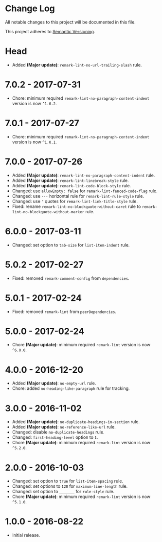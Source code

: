 # Change Log

All notable changes to this project will be documented in this file.

This project adheres to [Semantic Versioning](http://semver.org).

# Head

-   Added **(Major update)**: `remark-lint-no-url-trailing-slash` rule.

# 7.0.2 - 2017-07-31

-   Chore: minimum required `remark-lint-no-paragraph-content-indent` version is now `^1.0.2`.

# 7.0.1 - 2017-07-27

-   Chore: minimum required `remark-lint-no-paragraph-content-indent` version is now `^1.0.1`.

# 7.0.0 - 2017-07-26

-   Added **(Major update)**: `remark-lint-no-paragraph-content-indent` rule.
-   Added **(Major update)**: `remark-lint-linebreak-style` rule.
-   Added **(Major update)**: `remark-lint-code-block-style` rule.
-   Changed: use `allowEmpty: false` for `remark-lint-fenced-code-flag` rule.
-   Changed: use `---` horizontal rule for `remark-lint-rule-style` rule.
-   Changed: use `"` quotes for `remark-lint-link-title-style` rule.
-   Fixed: rename `remark-lint-no-blockquote-without-caret` rule to `remark-lint-no-blockquote-without-marker` rule.

# 6.0.0 - 2017-03-11

-   Changed: set option to `tab-size` for `list-item-indent` rule.

# 5.0.2 - 2017-02-27

-   Fixed: removed `remark-comment-config` from `dependencies`.

# 5.0.1 - 2017-02-24

-   Fixed: removed `remark-lint` from `peerDependencies`.

# 5.0.0 - 2017-02-24

-   Chore **(Major update)**: minimum required `remark-lint` version is now `^6.0.0`.

# 4.0.0 - 2016-12-20

-   Added **(Major update)**: `no-empty-url` rule.
-   Chore: added `no-heading-like-paragraph` rule for tracking.

# 3.0.0 - 2016-11-02

-   Added **(Major update)**: `no-duplicate-headings-in-section` rule.
-   Added **(Major update)**: `no-reference-like-url` rule.
-   Changed: disable `no-duplicate-headings` rule.
-   Changed: `first-heading-level` option to `1`.
-   Chore **(Major update)**: minimum required `remark-lint` version is now `^5.2.0`.

# 2.0.0 - 2016-10-03

-   Changed: set option to `true` for `list-item-spacing` rule.
-   Changed: set options to `120` for `maximum-line-length` rule.
-   Changed: set option to `_______` for `rule-style` rule.
-   Chore **(Major update)**: minimum required `remark-lint` version is now `^5.1.0`.

# 1.0.0 - 2016-08-22

-   Initial release.
